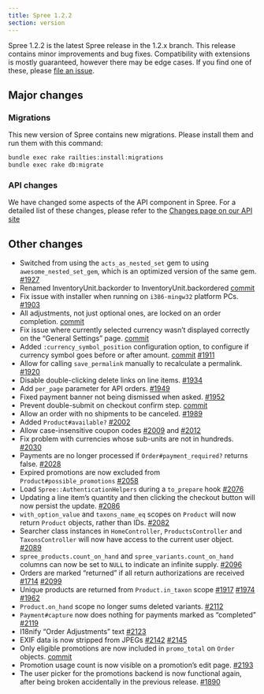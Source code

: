 ```yaml
---
title: Spree 1.2.2
section: version
---
```


Spree 1.2.2 is the latest Spree release in the 1.2.x branch. This
release contains minor improvements and bug fixes. Compatibility with
extensions is mostly guaranteed, however there may be edge cases. If you
find one of these, please [file an
issue](https://github.com/spree/spree/blob/master/CONTRIBUTING.md).

## Major changes

### Migrations

This new version of Spree contains new migrations. Please install them
and run them with this command:

```bash
bundle exec rake railties:install:migrations
bundle exec rake db:migrate
```

### API changes

We have changed some aspects of the API component in Spree. For a
detailed list of these changes, please refer to the [Changes page on our
API site](http://api.spreecommerce.com/changes/)

## Other changes

-   Switched from using the `acts_as_nested_set` gem to using
    `awesome_nested_set_gem`, which is an optimized version of the
    same gem. [#1927](https://github.com/spree/spree/issues/1927)
-   Renamed InventoryUnit.backorder to InventoryUnit.backordered
    [commit](https://github.com/spree/spree/commit/6cc3da52daa3ef57423c0ddbeb4211980ea3103d)
-   Fix issue with installer when running on `i386-mingw32` platform
    PCs. [#1903](https://github.com/spree/spree/issues/1903)
-   All adjustments, not just optional ones, are locked on an order
    completion.
    [commit](https://github.com/spree/spree/commit/1a9b25c0a4232f02f25ab0d7bc80250e045bf8fa)
-   Fix issue where currently selected currency wasn’t displayed
    correctly on the “General Settings” page.
    [commit](https://github.com/spree/spree/commit/a46455afd8e4691aaf789b4639da8967277f1916)
-   Added `:currency_symbol_position` configuration option, to
    configure if currency symbol goes before or after amount.
    [commit](https://github.com/spree/spree/commit/575af696f39f9ea408fc9f4082bccff4e7fa4e05)
    [#1911](https://github.com/spree/spree/issues/1911)
-   Allow for calling `save_permalink` manually to recalculate a
    permalink. [#1920](https://github.com/spree/spree/issues/1920)
-   Disable double-clicking delete links on line items.
    [#1934](https://github.com/spree/spree/issues/1934)
-   Add `per_page` parameter for API orders.
    [#1949](https://github.com/spree/spree/issues/1949)
-   Fixed payment banner not being dismissed when asked.
    [#1952](https://github.com/spree/spree/issues/1952)
-   Prevent double-submit on checkout confirm step.
    [commit](https://github.com/spree/spree/commit/84f91aa875d41fa1e77646c9cc25b321dab050cc)
-   Allow an order with no shipments to be canceled.
    [#1989](https://github.com/spree/spree/issues/1989)
-   Added `Product#available?`
    [#2002](https://github.com/spree/spree/issues/2002)
-   Allow case-insensitive coupon codes
    [#2009](https://github.com/spree/spree/issues/2009) and
    [#2012](https://github.com/spree/spree/issues/2012)
-   Fix problem with currencies whose sub-units are not in hundreds.
    [#2030](https://github.com/spree/spree/issues/2030)
-   Payments are no longer processed if `Order#payment_required?`
    returns false. [#2028](https://github.com/spree/spree/issues/2028)
-   Expired promotions are now excluded from
    `Product#possible_promotions`
    [#2058](https://github.com/spree/spree/issues/2058)
-   Load `Spree::AuthenticationHelpers` during a `to_prepare` hook
    [#2076](https://github.com/spree/spree/issues/2076)
-   Updating a line item’s quantity and then clicking the checkout
    button will now persist the update.
    [#2086](https://github.com/spree/spree/issues/2086)
-   `with_option_value` and `taxons_name_eq` scopes on `Product`
    will now return `Product` objects, rather than IDs.
    [#2082](https://github.com/spree/spree/issues/2082)
-   Searcher class instances in `HomeController`, `ProductsController`
    and `TaxonsController` will now have access to the current user
    object. [#2089](https://github.com/spree/spree/issues/2089)
-   `spree_products.count_on_hand` and
    `spree_variants.count_on_hand` columns can now be set to `NULL`
    to indicate an infinite supply.
    [#2096](https://github.com/spree/spree/issues/2096)
-   Orders are marked “returned” if all return authorizations are
    received [#1714](https://github.com/spree/spree/issues/1714)
    [#2099](https://github.com/spree/spree/issues/2099)
-   Unique products are returned from `Product.in_taxon` scope
    [#1917](https://github.com/spree/spree/issues/1917)
    [#1974](https://github.com/spree/spree/issues/1974)
    [#1962](https://github.com/spree/spree/issues/1962)
-   `Product.on_hand` scope no longer sums deleted variants.
    [#2112](https://github.com/spree/spree/issues/2112)
-   `Payment#capture` now does nothing for payments marked as
    “completed” [#2119](https://github.com/spree/spree/issues/2119)
-   I18nify “Order Adjustments” text
    [#2123](https://github.com/spree/spree/issues/2123)
-   EXIF data is now stripped from JPEGs
    [#2142](https://github.com/spree/spree/issues/2142)
    [#2145](https://github.com/spree/spree/issues/2145)
-   Only eligible promotions are now included in `promo_total` on
    `Order` objects.
    [commit](https://github.com/spree/spree/commit/74a7914903b9d7dac77e0cbd38b1919fb3396254)
-   Promotion usage count is now visible on a promotion’s edit page.
    [#2193](https://github.com/spree/spree/issues/2193)
-   The user picker for the promotions backend is now functional again,
    after being broken accidentally in the previous release.
    [#1890](https://github.com/spree/spree/issues/1890)

